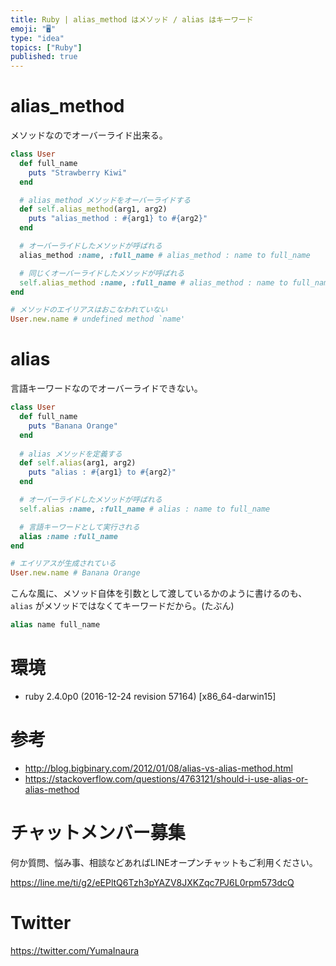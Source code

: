 ```yaml
---
title: Ruby | alias_method はメソッド / alias はキーワード
emoji: "🖥"
type: "idea"
topics: ["Ruby"]
published: true
---
```


# alias_method

メソッドなのでオーバーライド出来る。

```rb
class User
  def full_name
    puts "Strawberry Kiwi"
  end

  # alias_method メソッドをオーバーライドする
  def self.alias_method(arg1, arg2)
    puts "alias_method : #{arg1} to #{arg2}"
  end

  # オーバーライドしたメソッドが呼ばれる
  alias_method :name, :full_name # alias_method : name to full_name

  # 同じくオーバーライドしたメソッドが呼ばれる
  self.alias_method :name, :full_name # alias_method : name to full_name
end

# メソッドのエイリアスはおこなわれていない
User.new.name # undefined method `name'
```

# alias

言語キーワードなのでオーバーライドできない。

```rb
class User
  def full_name
    puts "Banana Orange"
  end
  
  # alias メソッドを定義する
  def self.alias(arg1, arg2)
    puts "alias : #{arg1} to #{arg2}"
  end

  # オーバーライドしたメソッドが呼ばれる
  self.alias :name, :full_name # alias : name to full_name

  # 言語キーワードとして実行される
  alias :name :full_name
end

# エイリアスが生成されている
User.new.name # Banana Orange
```

こんな風に、メソッド自体を引数として渡しているかのように書けるのも、`alias` がメソッドではなくてキーワードだから。(たぶん)

```rb
alias name full_name
```

# 環境

- ruby 2.4.0p0 (2016-12-24 revision 57164) [x86_64-darwin15]

# 参考

- http://blog.bigbinary.com/2012/01/08/alias-vs-alias-method.html
- https://stackoverflow.com/questions/4763121/should-i-use-alias-or-alias-method








<!-- Update From Qiita API -->

# チャットメンバー募集


何か質問、悩み事、相談などあればLINEオープンチャットもご利用ください。

https://line.me/ti/g2/eEPltQ6Tzh3pYAZV8JXKZqc7PJ6L0rpm573dcQ





# Twitter


https://twitter.com/YumaInaura


<!-- Update From Qiita API -->


